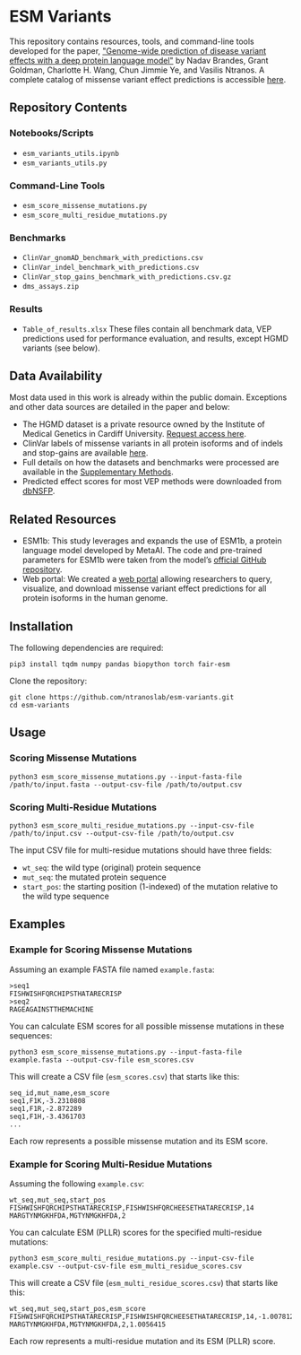 # ESM Variants
This repository contains resources, tools, and command-line tools developed for the paper, ["Genome-wide prediction of disease variant effects with a deep protein language model"](https://www.nature.com/articles/s41588-023-01465-0) by Nadav Brandes, Grant Goldman, Charlotte H. Wang, Chun Jimmie Ye, and Vasilis Ntranos. A complete catalog of missense variant effect predictions is accessible [here](https://huggingface.co/spaces/ntranoslab/esm_variants).
## Repository Contents
### Notebooks/Scripts
- `esm_variants_utils.ipynb`
- `esm_variants_utils.py`
### Command-Line Tools
- `esm_score_missense_mutations.py`
- `esm_score_multi_residue_mutations.py`
### Benchmarks
- `ClinVar_gnomAD_benchmark_with_predictions.csv`
- `ClinVar_indel_benchmark_with_predictions.csv`
- `ClinVar_stop_gains_benchmark_with_predictions.csv.gz`
- `dms_assays.zip`
### Results
- `Table_of_results.xlsx`
These files contain all benchmark data, VEP predictions used for performance evaluation, and results, except HGMD variants (see below).
## Data Availability
Most data used in this work is already within the public domain. Exceptions and other data sources are detailed in the paper and below:
- The HGMD dataset is a private resource owned by the Institute of Medical Genetics in Cardiff University. [Request access here](https://www.hgmd.cf.ac.uk/ac/index.php).
- ClinVar labels of missense variants in all protein isoforms and of indels and stop-gains are available [here](https://ftp.ncbi.nlm.nih.gov/pub/clinvar/tab_delimited/).
- Full details on how the datasets and benchmarks were processed are available in the [Supplementary Methods](https://www.biorxiv.org/content/10.1101/2022.08.25.505311v1).
- Predicted effect scores for most VEP methods were downloaded from [dbNSFP](http://database.liulab.science/dbNSFP).
## Related Resources
- ESM1b: This study leverages and expands the use of ESM1b, a protein language model developed by MetaAI. The code and pre-trained parameters for ESM1b were taken from the model’s [official GitHub repository](https://github.com/facebookresearch/esm).
- Web portal: We created a [web portal](https://huggingface.co/spaces/ntranoslab/esm_variants) allowing researchers to query, visualize, and download missense variant effect predictions for all protein isoforms in the human genome.
## Installation
The following dependencies are required:
```
pip3 install tqdm numpy pandas biopython torch fair-esm
```
Clone the repository:
```
git clone https://github.com/ntranoslab/esm-variants.git
cd esm-variants
```
## Usage
### Scoring Missense Mutations
```
python3 esm_score_missense_mutations.py --input-fasta-file /path/to/input.fasta --output-csv-file /path/to/output.csv
```
### Scoring Multi-Residue Mutations
```
python3 esm_score_multi_residue_mutations.py --input-csv-file /path/to/input.csv --output-csv-file /path/to/output.csv
```
The input CSV file for multi-residue mutations should have three fields:
- `wt_seq`: the wild type (original) protein sequence
- `mut_seq`: the mutated protein sequence
- `start_pos`: the starting position (1-indexed) of the mutation relative to the wild type sequence
## Examples
### Example for Scoring Missense Mutations
Assuming an example FASTA file named `example.fasta`:
```
>seq1
FISHWISHFQRCHIPSTHATARECRISP
>seq2
RAGEAGAINSTTHEMACHINE
```
You can calculate ESM scores for all possible missense mutations in these sequences:
```
python3 esm_score_missense_mutations.py --input-fasta-file example.fasta --output-csv-file esm_scores.csv
```
This will create a CSV file (`esm_scores.csv`) that starts like this:
```
seq_id,mut_name,esm_score
seq1,F1K,-3.2310808
seq1,F1R,-2.872289
seq1,F1H,-3.4361703
...
```
Each row represents a possible missense mutation and its ESM score.
### Example for Scoring Multi-Residue Mutations
Assuming the following `example.csv`:
```
wt_seq,mut_seq,start_pos
FISHWISHFQRCHIPSTHATARECRISP,FISHWISHFQRCHEESETHATARECRISP,14
MARGTYNMGKHFDA,MGTYNMGKHFDA,2
```
You can calculate ESM (PLLR) scores for the specified multi-residue mutations:
```
python3 esm_score_multi_residue_mutations.py --input-csv-file example.csv --output-csv-file esm_multi_residue_scores.csv
```
This will create a CSV file (`esm_multi_residue_scores.csv`) that starts like this:
```
wt_seq,mut_seq,start_pos,esm_score
FISHWISHFQRCHIPSTHATARECRISP,FISHWISHFQRCHEESETHATARECRISP,14,-1.0078125
MARGTYNMGKHFDA,MGTYNMGKHFDA,2,1.0056415
```
Each row represents a multi-residue mutation and its ESM (PLLR) score.
